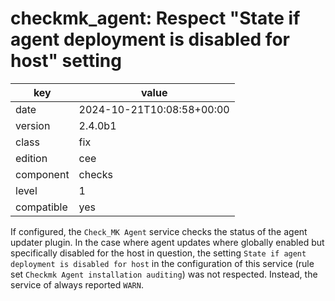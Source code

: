 [//]: # (werk v2)
# checkmk_agent: Respect "State if agent deployment is disabled for host" setting

key        | value
---------- | ---
date       | 2024-10-21T10:08:58+00:00
version    | 2.4.0b1
class      | fix
edition    | cee
component  | checks
level      | 1
compatible | yes

If configured, the `Check_MK Agent` service checks the status of the agent updater plugin. In the
case where agent updates where globally enabled but specifically disabled for the host in question,
the setting `State if agent deployment is disabled for host` in the configuration of this service
(rule set `Checkmk Agent installation auditing`) was not respected. Instead, the service of always
reported `WARN`.
